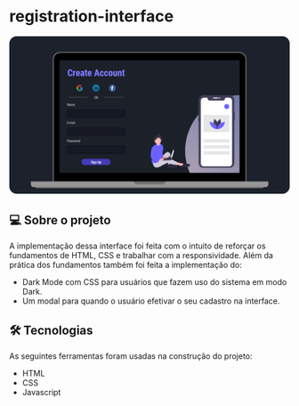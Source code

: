 # registration-interface
>>
<img src="./github/banner1.png"/>

## 💻 Sobre o projeto
A implementação dessa interface foi feita com o intuito de reforçar os fundamentos de HTML, CSS e trabalhar com a responsividade.
Além da prática dos fundamentos também foi feita a implementação do:
  - Dark Mode com CSS para usuários que fazem uso do sistema em modo Dark.
  - Um modal para quando o usuário efetivar o seu cadastro na interface.

## 🛠 Tecnologias
As seguintes ferramentas foram usadas na construção do projeto:
-   HTML
-   CSS
-   Javascript
